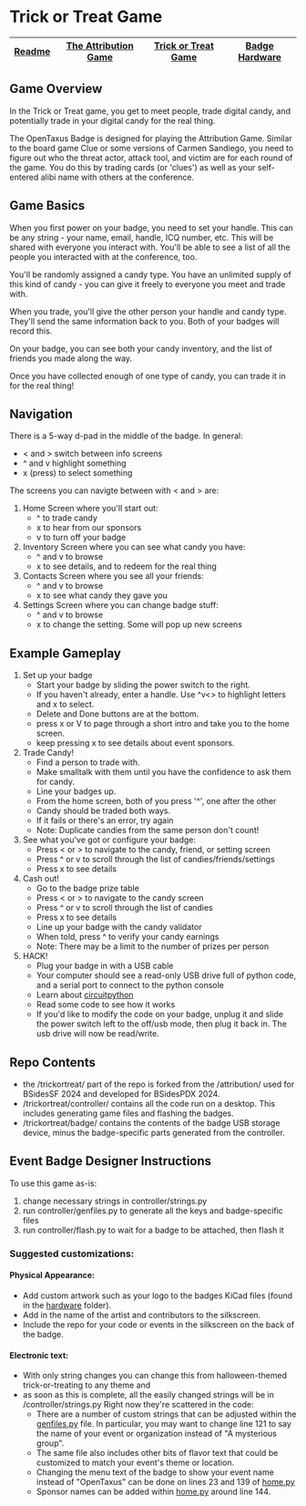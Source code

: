 # Trick or Treat Game 

| [Readme](/) | [The Attribution Game](/attribution) | [Trick or Treat Game](/trickortreat) | [Badge Hardware](/hardware) |
| ----------- | ------------------------------------ | ------------------------------------ | --------------------------- |

## Game Overview

In the Trick or Treat game, you get to meet people, trade digital candy, and potentially trade in your digital candy for the real thing.

The OpenTaxus Badge is designed for playing the Attribution Game.
Similar to the board game Clue or some versions of Carmen Sandiego,
you need to figure out who the threat actor, attack tool, and victim
are for each round of the game. You do this by trading cards (or
'clues') as well as your self-entered alibi name with others
at the conference.

## Game Basics

When you first power on your badge, you need to set your handle. This can be any string - your name, email, handle, ICQ number, etc. This will be shared with everyone you interact with. You'll be able to see a list of all the people you interacted with at the conference, too.

You'll be randomly assigned a candy type. You have an unlimited supply of this kind of candy - you can give it freely to everyone you meet and trade with.

When you trade, you'll give the other person your handle and candy type. They'll send the same information back to you. Both of your badges will record this.

On your badge, you can see both your candy inventory, and the list of friends you made along the way.

Once you have collected enough of one type of candy, you can trade it in for the real thing!


## Navigation

There is a 5-way d-pad in the middle of the badge. In general:

- < and > switch between info screens
- ^ and v highlight something
- x (press) to select something

The screens you can navigte between with < and > are:
1. Home Screen where you'll start out:
   - ^ to trade candy
   - x to hear from our sponsors
   - v to turn off your badge
1. Inventory Screen where you can see what candy you have:
   - ^ and v to browse
   - x to see details, and to redeem for the real thing
1. Contacts Screen where you see all your friends:
   - ^ and v to browse
   - x to see what candy they gave you
1. Settings Screen where you can change badge stuff:
   - ^ and v to browse
   - x to change the setting. Some will pop up new screens

## Example Gameplay

1. Set up your badge
   - Start your badge by sliding the power switch to the right. 
   - If you haven't already, enter a handle. Use ^v<> to highlight letters and x to select. 
   - Delete and Done buttons are at the bottom.
   - press x or V to page through a short intro and take you to the home screen.
   - keep pressing x to see details about event sponsors.
1. Trade Candy!
   - Find a person to trade with. 
   - Make smalltalk with them until you have the confidence to ask them for candy.
   - Line your badges up.
   - From the home screen, both of you press '^', one after the other
   - Candy should be traded both ways.
   - If it fails or there's an error, try again
   - Note: Duplicate candies from the same person don't count!
1. See what you've got or configure your badge:
   - Press < or > to navigate to the candy, friend, or setting screen
   - Press ^ or v to scroll through the list of candies/friends/settings
   - Press x to see details
1. Cash out! 
   - Go to the badge prize table
   - Press < or > to navigate to the candy screen
   - Press ^ or v to scroll through the list of candies
   - Press x to see details
   - Line up your badge with the candy validator
   - When told, press ^ to verify your candy earnings
   - Note: There may be a limit to the number of prizes per person
1. HACK!
   - Plug your badge in with a USB cable
   - Your computer should see a read-only USB drive full of python code, and a serial port to connect to the python console
   - Learn about [circuitpython](https://learn.adafruit.com/welcome-to-circuitpython/overview)
   - Read some code to see how it works
   - If you'd like to modify the code on your badge, unplug it and slide the power switch left to the off/usb mode, then plug it back in. The usb drive will now be read/write.

## Repo Contents

* the /trickortreat/ part of the repo is forked from the /attribution/ used for BSidesSF 2024 and developed for BSidesPDX 2024.
* /trickortreat/controller/ contains all the code run on a desktop. This includes generating game files and flashing the badges.
* /trickortreat/badge/ contains the contents of the badge USB storage device, minus the badge-specific parts generated from the controller.

## Event Badge Designer Instructions

To use this game as-is:
1. change necessary strings in controller/strings.py
1. run controller/genfiles.py to generate all the keys and badge-specific files
1. run controller/flash.py to wait for a badge to be attached, then flash it

### Suggested customizations:
	
#### Physical Appearance:
* Add custom artwork such as your logo to the badges KiCad files (found in the [hardware](/hardware) folder). 
* Add in the name of the artist and contributors to the silkscreen.
* Include the repo for your code or events in the silkscreen on the back of the badge.

#### Electronic text:
* With only string changes you can change this from halloween-themed trick-or-treating to any theme and 
* as soon as this is complete, all the easily changed strings will be in /controller/strings.py Right now they're scattered in the code:
  * There are a number of custom strings that can be adjusted within the [genfiles.py](./configs/genfiles.py) file. In particular, you may want to change line 121 to say the name of your event or organization instead of "A mysterious group".
  * The same file also includes other bits of flavor text that could be customized to match your event's theme or location.
  * Changing the menu text of the badge to show your event name instead of "OpenTaxus" can be done on lines 23 and 139 of [home.py](./software/home.py)
  * Sponsor names can be added within [home.py](./software/home.py) around line 144.
